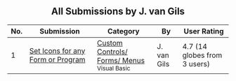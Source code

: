 ﻿<div align="center">

## All Submissions by J\. van Gils

</div>

No.  | Submission | Category | By   | User Rating
---- | ---------- | -------- | ---- | -----------
1 | [Set Icons for any Form or Program<br />](https://github.com/Planet-Source-Code/j-van-gils-set-icons-for-any-form-or-program__1-1912) | [Custom Controls/ Forms/  Menus<br /><sup>Visual Basic</sup>](../ByCategory/custom-controls-forms-menus__1-4.md) | J\. van Gils | 4.7 (14 globes from 3 users)
